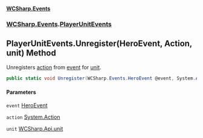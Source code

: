 #### [WCSharp.Events](README.md 'README')
### [WCSharp.Events](WCSharp.Events.md 'WCSharp.Events').[PlayerUnitEvents](WCSharp.Events.PlayerUnitEvents.md 'WCSharp.Events.PlayerUnitEvents')

## PlayerUnitEvents.Unregister(HeroEvent, Action, unit) Method

Unregisters [action](WCSharp.Events.PlayerUnitEvents.Unregister(WCSharp.Events.HeroEvent,System.Action,WCSharp.Api.unit).md#WCSharp.Events.PlayerUnitEvents.Unregister(WCSharp.Events.HeroEvent,System.Action,WCSharp.Api.unit).action 'WCSharp.Events.PlayerUnitEvents.Unregister(WCSharp.Events.HeroEvent, System.Action, WCSharp.Api.unit).action') from [event](WCSharp.Events.PlayerUnitEvents.Unregister(WCSharp.Events.HeroEvent,System.Action,WCSharp.Api.unit).md#WCSharp.Events.PlayerUnitEvents.Unregister(WCSharp.Events.HeroEvent,System.Action,WCSharp.Api.unit).event 'WCSharp.Events.PlayerUnitEvents.Unregister(WCSharp.Events.HeroEvent, System.Action, WCSharp.Api.unit).event') for [unit](WCSharp.Events.PlayerUnitEvents.Unregister(WCSharp.Events.HeroEvent,System.Action,WCSharp.Api.unit).md#WCSharp.Events.PlayerUnitEvents.Unregister(WCSharp.Events.HeroEvent,System.Action,WCSharp.Api.unit).unit 'WCSharp.Events.PlayerUnitEvents.Unregister(WCSharp.Events.HeroEvent, System.Action, WCSharp.Api.unit).unit').

```csharp
public static void Unregister(WCSharp.Events.HeroEvent @event, System.Action action, WCSharp.Api.unit unit);
```
#### Parameters

<a name='WCSharp.Events.PlayerUnitEvents.Unregister(WCSharp.Events.HeroEvent,System.Action,WCSharp.Api.unit).event'></a>

`event` [HeroEvent](WCSharp.Events.HeroEvent.md 'WCSharp.Events.HeroEvent')

<a name='WCSharp.Events.PlayerUnitEvents.Unregister(WCSharp.Events.HeroEvent,System.Action,WCSharp.Api.unit).action'></a>

`action` [System.Action](https://docs.microsoft.com/en-us/dotnet/api/System.Action 'System.Action')

<a name='WCSharp.Events.PlayerUnitEvents.Unregister(WCSharp.Events.HeroEvent,System.Action,WCSharp.Api.unit).unit'></a>

`unit` [WCSharp.Api.unit](https://docs.microsoft.com/en-us/dotnet/api/WCSharp.Api.unit 'WCSharp.Api.unit')